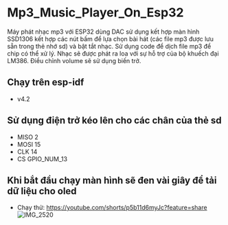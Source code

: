 # Mp3_Music_Player_On_Esp32

Máy phát nhạc mp3 với ESP32 dùng DAC sử dụng kết hợp màn hình SSD1306 kết hợp các nút bấm để lựa chọn bài hát (các file mp3 được lưu sẵn trong thẻ nhớ sd) và bật tắt nhạc. Sử dụng code để dịch file mp3 để chip có thể xử lý. Nhạc sẽ được phát ra loa với sự hỗ trợ của bộ khuếch đại LM386. Điều chỉnh volume sẽ sử dụng biến trở.

## Chạy trên esp-idf
* v4.2
## Sử dụng điện trở kéo lên cho các chân của thẻ sd 
* MISO 2
* MOSI 15
* CLK  14
* CS   GPIO_NUM_13
## Khi bắt đầu chạy màn hình sẽ đen vài giây để tải dữ liệu cho oled
* Chạy thử: https://youtube.com/shorts/p5b11d6myJc?feature=share
![IMG_2520](https://github.com/td2510/Mp3_Music_Player_On_Esp32/assets/111385453/ef743073-ae10-40ba-9718-bb2257e6bddf)
